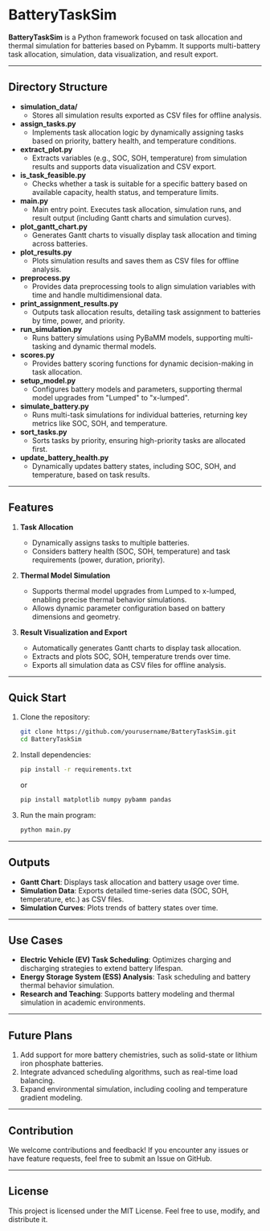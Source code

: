 
# BatteryTaskSim

**BatteryTaskSim** is a Python framework focused on task allocation and thermal simulation for batteries based on Pybamm. It supports multi-battery task allocation, simulation, data visualization, and result export.

---

## Directory Structure

- **simulation_data/**
  - Stores all simulation results exported as CSV files for offline analysis.
- **assign_tasks.py**
  - Implements task allocation logic by dynamically assigning tasks based on priority, battery health, and temperature conditions.
- **extract_plot.py**
  - Extracts variables (e.g., SOC, SOH, temperature) from simulation results and supports data visualization and CSV export.
- **is_task_feasible.py**
  - Checks whether a task is suitable for a specific battery based on available capacity, health status, and temperature limits.
- **main.py**
  - Main entry point. Executes task allocation, simulation runs, and result output (including Gantt charts and simulation curves).
- **plot_gantt_chart.py**
  - Generates Gantt charts to visually display task allocation and timing across batteries.
- **plot_results.py**
  - Plots simulation results and saves them as CSV files for offline analysis.
- **preprocess.py**
  - Provides data preprocessing tools to align simulation variables with time and handle multidimensional data.
- **print_assignment_results.py**
  - Outputs task allocation results, detailing task assignment to batteries by time, power, and priority.
- **run_simulation.py**
  - Runs battery simulations using PyBaMM models, supporting multi-tasking and dynamic thermal models.
- **scores.py**
  - Provides battery scoring functions for dynamic decision-making in task allocation.
- **setup_model.py**
  - Configures battery models and parameters, supporting thermal model upgrades from "Lumped" to "x-lumped".
- **simulate_battery.py**
  - Runs multi-task simulations for individual batteries, returning key metrics like SOC, SOH, and temperature.
- **sort_tasks.py**
  - Sorts tasks by priority, ensuring high-priority tasks are allocated first.
- **update_battery_health.py**
  - Dynamically updates battery states, including SOC, SOH, and temperature, based on task results.

---

## Features

1. **Task Allocation**
   - Dynamically assigns tasks to multiple batteries.
   - Considers battery health (SOC, SOH, temperature) and task requirements (power, duration, priority).

2. **Thermal Model Simulation**
   - Supports thermal model upgrades from Lumped to x-lumped, enabling precise thermal behavior simulations.
   - Allows dynamic parameter configuration based on battery dimensions and geometry.

3. **Result Visualization and Export**
   - Automatically generates Gantt charts to display task allocation.
   - Extracts and plots SOC, SOH, temperature trends over time.
   - Exports all simulation data as CSV files for offline analysis.

---

## Quick Start

1. Clone the repository:
   ```bash
   git clone https://github.com/yourusername/BatteryTaskSim.git
   cd BatteryTaskSim
   ```

2. Install dependencies:
   ```bash
   pip install -r requirements.txt
   ```
   or
   ```bash
   pip install matplotlib numpy pybamm pandas
   ```
4. Run the main program:
   ```bash
   python main.py
   ```

---

## Outputs

- **Gantt Chart**: Displays task allocation and battery usage over time.
- **Simulation Data**: Exports detailed time-series data (SOC, SOH, temperature, etc.) as CSV files.
- **Simulation Curves**: Plots trends of battery states over time.

---

## Use Cases

- **Electric Vehicle (EV) Task Scheduling**: Optimizes charging and discharging strategies to extend battery lifespan.
- **Energy Storage System (ESS) Analysis**: Task scheduling and battery thermal behavior simulation.
- **Research and Teaching**: Supports battery modeling and thermal simulation in academic environments.

---

## Future Plans

1. Add support for more battery chemistries, such as solid-state or lithium iron phosphate batteries.
2. Integrate advanced scheduling algorithms, such as real-time load balancing.
3. Expand environmental simulation, including cooling and temperature gradient modeling.

---

## Contribution

We welcome contributions and feedback! If you encounter any issues or have feature requests, feel free to submit an Issue on GitHub.

---

## License

This project is licensed under the MIT License. Feel free to use, modify, and distribute it.
